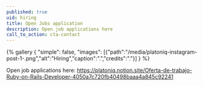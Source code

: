 ```yaml
---
published: true
uid: hiring
title: Open Jobs application
description: O﻿pen job applications here
call_to_action: cta-contact
---
```

{% gallery { "simple": false, "images": [{"path":"/media/platoniq-instagram-post-1-.png","alt":"Hiring","caption":".","credits":"."}] } %}

O﻿pen job applications here: https://platoniq.notion.site/Oferta-de-trabajo-Ruby-on-Rails-Developer-4050a7c720fb40498baaa4a845c92241